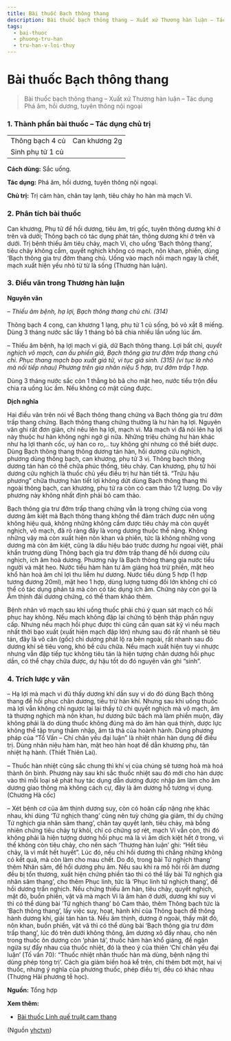 ```yaml
---
title: Bài thuốc Bạch thông thang
description: Bài thuốc bạch thông thang – Xuất xứ Thương hàn luận – Tác dụng Phá âm, hồi dương, tuyên thông nội ngoại
tags:
  - bai-thuoc
  - phuong-tru-han
  - tru-han-v-loi-thuy
---
```


# Bài thuốc Bạch thông thang 

> Bài thuốc bạch thông thang – Xuất xứ Thương hàn luận – Tác dụng Phá âm, hồi dương, tuyên thông nội ngoại

### 1. Thành phần bài thuốc – Tác dụng chủ trị

|  |  |
| --- | --- |
| Thông bạch 4 củ | Can khương 2g |
| Sinh phụ tử 1 củ |  |

**Cách dùng:** Sắc uống.

**Tác dụng:** Phá âm, hồi dương, tuyên thông nội ngoại. 

**Chủ trị:** Trị cảm hàn, chân tay lạnh, tiêu chảy ho hàn mà mạch Vi.

### 2. Phân tích bài thuốc

Can khương, Phụ tử để hồi dương, tiêu âm, trị gốc, tuyên thông dương khí ở trên và dưới; Thông bạch có tác dụng phát tán, thông dương khí ở trên và dưới. Trị bệnh thiếu âm tiêu chảy, mạch Vi, cho uống ‘Bạch thông thang’, tiêu chảy không cầm, quyết nghịch không có mạch, nôn khan, phiền, dùng ‘Bạch thông gia trư đởm thang chủ. Uống vào mạch nối mạch ngay là chết, mạch xuất hiện yếu nhỏ từ từ là sống (Thương hàn luận).

### 3. Điều văn trong Thương hàn luận

**Nguyên văn**

*– Thiếu âm bệnh, hạ lợi, Bạch thông thang chủ chi. (314)*

Thông bạch 4 cọng, can khương 1 lạng, phụ tử 1 củ sống, bỏ vỏ xắt 8 miếng. Dùng 3 tháng nước sắc lấy 1 tháng bỏ bã chia nhiều lần uống lúc ấm. 

– Thiếu âm bệnh, hạ lợi mạch vi giả, dữ Bạch thông thang. Lợi bất chỉ, *quyết nghịch vô mạch, can ấu phiền giả, Bạch thông gia trư đởm trấp thang chủ chi. Phục thang mạch bạo xuất giá tử, vi tục giả sinh. (315) (vi tục là nhỏ mà nối tiếp nhau) Phương trên gia nhân niệu 5 hợp, trư đởm trấp 1 hợp.*

Dùng 3 tháng nước sắc còn 1 thằng bỏ bã cho mật heo, nước tiểu trộn đều chia ra uống lúc ấm. Nếu không có mật cũng được. 

**Dịch nghĩa**

Hai điều văn trên nói về Bạch thông thang chứng và Bạch thông gia trư đởm trấp thang chứng. Bạch thông thang chứng thường là hư hàn hạ lợi. Nguyên văn ghi rất đơn giản, chỉ nêu lên hạ lợi, mạch vi. Mà mạch vi đã nói lên hạ lợi này thuộc hư hàn không nghi ngờ gì nữa. Những triệu chứng hư hàn khác như hạ lợi thanh cốc, uý hàn co ro,.. tuy không ghi nhưng có thể biết dược. Dùng Bạch thông thang thông dương tán hàn, hồi dương cứu nghịch, phương dùng thông bạch, can khương, phụ tử 3 vị. Thông bạch thông dương tán hàn có thể chữa phúc thống, tiêu chảy. Can khương, phụ tử hỏi dương cứu nghịch là thuốc chủ yếu điều trị hư hàn tiết tả. “Trửu hậu phương” chữa thương hàn tiết lợi không dứt dùng Bạch thông thang thì ngoài thông bạch, can khương, phụ tử ra còn có cam thảo 1/2 lượng. Do vậy phương này không nhất định phải bỏ cam thảo.

Bạch thông gia trư đởm trấp thang chứng vẫn là trọng chứng của vong dương âm kiệt mà Bạch thông thang không thể đảm trách được nên uống không hiệu quả, không những không cầm được tiêu chảy mà còn quyết nghịch, vô mạch, đã rõ ràng đây là vong dương thuộc thể nặng. Không những vậy mà còn xuất hiện nôn khan và phiến, tức là không những vong dương mà còn âm kiệt, cũng là dấu hiệu báo trước dương hư ngoại việt, phải khẩn trương dùng Thông bạch gia trư đởm trấp thang để hồi dương cứu nghịch, ích âm hoà dương. Phương này là Bạch thông thang gia nước tiểu người và mật heo. Nước tiểu hàm hàn tư âm giáng hoả trừ phiền, mật heo khổ hàn hoà âm chỉ lợi thu liễm hư dương. Nước tiểu dùng 5 hợp (1 hợp tương đương 20ml), mật heo 1 hợp, dùng lượng tương đối lớn không chỉ có thể có tác dụng phản tá mà còn có tác dụng ích âm. Chứng này còn gọi là Âm thịnh đái dương chứng, có thể tham khảo thêm.

Bệnh nhân vô mạch sau khi uống thuốc phải chú ý quan sát mạch có hồi phục hay không. Nếu mạch không đập lại chứng tỏ bệnh thập phần nguy cấp. Nhưng nếu mạch hồi phục được thì cũng cần quan sát kỹ vì nếu mạch nhất thời bạo xuất (xuất hiện mạch đập lớn) nhưng sau đó rất nhanh sẽ tiêu tán, đây là vô căn (gốc) chi dương phát lộ ra bên ngoài, rất nhanh sau đó dương khí sẽ tiêu vong, khó bề cứu chữa. Nếu mạch xuất hiện tuy vi nhược nhưng vẫn đập tiếp tục không tiêu tán là hiện tượng chân dương hồi phục dần, có thể chạy chữa được, dự hậu tốt do đó nguyên văn ghi “sinh”. 

### 4. Trích lược y văn

– Hạ lợi mà mạch vi đủ thấy dương khí dần suy vi do đó dùng Bạch thông thang để hồi phục chân dương, tiêu trừ hàn khí. Nhưng sau khi uống thuốc mà lợi vẫn không chỉ ngược lại lại thấy tứ chi quyết nghịch mà vô mạch, âm tà thượng nghịch mà nôn khan, hư dương bức bách mà làm phiền muộn, đây không phải là do dùng thuốc không đúng mà do âm hàn quá thịnh, dược lực không thể tập trung thâm nhập, âm tà thả của hoành hành. Dùng phương pháp của “Tổ Vấn – Chí chân yếu đại luận” là nhiệt nhân hàn dụng để điều trị. Dùng nhân niệu hàm hàn, mật heo hàn hoạt để dẫn khương phụ, tân nhiệt hạ hành. (Thiết Thiên Lai).

– Thuốc hàn nhiệt cũng sắc chung thì khí vị của chúng sẽ tương hoà mà hoá thành ôn bình. Phương này sau khi sắc thuốc nhiệt sau đó mới cho hàn dược vào thì mỗi loại sẽ phát huy tác dụng dẫn dương được nhập âm làm cho âm dương giao thông mà không cách cự, đây là âm dương hỗ tương vị dụng. (Chương Hà cốc)

– Xét bệnh cơ của âm thịnh dương suy, còn có hoãn cấp nặng nhẹ khác nhau, khi dùng ‘Tứ nghịch thang’ cũng nên tuỳ chứng gia giảm, thí dụ chứng Tứ nghịch gia nhân sâm thang’, chân tay quyết lạnh, tiêu chảy, mà bỗng nhiên chứng tiêu chảy tự khỏỉ, chỉ có chứng sợ rét, mạch Vi vẫn còn, thì đó không phải là hiện tượng dương hồi phục mà là vì âm dịch kiệt hết ở trong, vì thế không còn tiêu chảy, cho nên sách ‘Thương hàn luận’ ghi: “Hết tiêu chảy, là vì mất hết huyết”. Lúc đó, nếu chỉ hồi dương thì chẳng những không có kết quả, mà còn làm cho mau chết. Do đó, trong bài Tứ nghịch thang’ thêm Nhân sâm, để hổi dương phụ âm. Nếu sau khi ra mồ hôi rồi âm dương đều bị tổn thương, xuất hiện chứng phiền táo thì có thể lấy bài Tứ nghịch gia nhân sâm thang’, cho thêm Phục linh, tức là ‘Phục linh tứ nghịch thang’, để hồi dương trấn nghịch. Nếu chứng thiếu âm hàn, tiêu chảy, quyết nghịch, mặt đỏ, buồn phiền, vật vã mà mạch Vi là âm hàn ở dưới, dương khí suy vi thì có thể dùng bài ‘Tứ nghịch thang’ bỏ Cam thảo, thêm Thông bạch tức là ‘Bạch thông thang’, lấy việc suy, hoạt, hành khí của Thông bạch để thông hành dương khí, giải tán hàn tà. Nếu âm thịnh, dương ở ngoài, thấy mặt đỏ, nôn khan, buồn phiền, vật vã thì có thể dùng bài ‘Bạch thông gia trư đởm trấp thang’, lúc đó trên dưới không thông, âm dương xô đẩy nhau, cho nên trong thuốc ôn dương còn ‘phản tá’, thuốc hãm hàn khổ giáng, để ngăn ngừa sự đẩy nhau của thuốc nhiệt, đó là theo ý của thiên ‘Chí chân yếu đại luận’ (Tố vấn 70): “Thuốc nhiệt nhân thuốc hàn mà dùng, bệnh nặng thì dùng phép tòng trị’. Cách gia giảm biến hoá kể trên, chỉ thêm bớt một, hai vị thuốc, nhưng ý nghĩa của phương thuốc, phép điều trị, đều có khác nhau (Thượng Hải phương tễ học).

**Nguồn:** Tổng hợp

**Xem thêm:**

* [Bài thuốc Linh quế truật cam thang](/yhctvn/bai-thuoc-linh-que-truat-cam-thang/)

(Nguồn <a href="https://yhctvn.com/bai-thuoc-bach-thong-thang/" target="_blank">yhctvn</a>)
